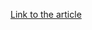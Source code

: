 [Link to the article](https://ti.qianxin.com/blog/articles/Blade-hawk-The-activities-of-targeted-the-Middle-East-and-West-Asia-are-exposed/)
